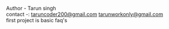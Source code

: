Author - Tarun singh
<br>
contact -: taruncoder200@gmail.com 
tarunworkonly@gmail.com
<br>
first project is basic faq's
